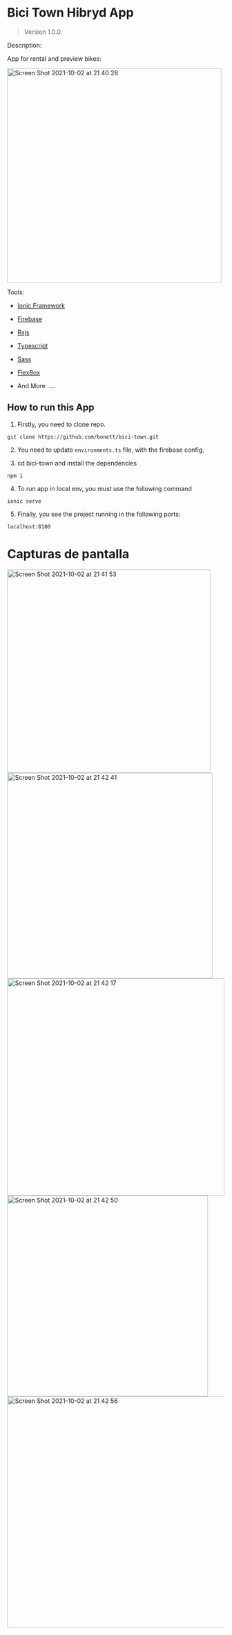 # Bici Town Hibryd App

> Version 1.0.0.

Description:

App for rental and preview bikes:

<img width="496" alt="Screen Shot 2021-10-02 at 21 40 28" src="https://user-images.githubusercontent.com/8261459/135737555-9802ff0a-c712-4b82-8f0c-647e5bebf57f.png">


Tools:

- [Ionic Framework](https://ionicframework.com/)
- [Firebase](https://firebase.google.com/)
- [Rxjs](https://rxjs.dev/)
- [Typescript](https://www.typescriptlang.org/)
- [Sass](https://sass-lang.com/)
- [FlexBox](https://developer.mozilla.org/en-US/docs/Web/CSS/CSS_Flexible_Box_Layout/Basic_Concepts_of_Flexbox)

- And More .....

## How to run this App

1. Firstly, you need to clone repo.

```
git clone https://github.com/bonett/bici-town.git
```

2. You need to update `environments.ts` file, with the firebase config.

3. cd bici-town and install the dependencies

```
npm i
```

4. To run app in local env, you must use the following command

```
ionic serve
```

5. Finally, you see the project running in the following ports:

```
localhost:8100
```

# Capturas de pantalla

<img width="471" alt="Screen Shot 2021-10-02 at 21 41 53" src="https://user-images.githubusercontent.com/8261459/135737570-09006e9a-cce2-4b4a-b56e-cb28564c61f8.png">


<img width="476" alt="Screen Shot 2021-10-02 at 21 42 41" src="https://user-images.githubusercontent.com/8261459/135737575-c2659067-638c-4b11-a2a3-d1d564e46c74.png">

<img width="503" alt="Screen Shot 2021-10-02 at 21 42 17" src="https://user-images.githubusercontent.com/8261459/135737583-bdc8ff8d-5c20-411c-847d-354a4a502fe5.png">

<img width="465" alt="Screen Shot 2021-10-02 at 21 42 50" src="https://user-images.githubusercontent.com/8261459/135737588-42fd95d0-35b1-4398-b346-75f929159b7b.png">

<img width="536" alt="Screen Shot 2021-10-02 at 21 42 56" src="https://user-images.githubusercontent.com/8261459/135737590-70e718de-296e-4f6c-bf42-e8e24b082fee.png">









